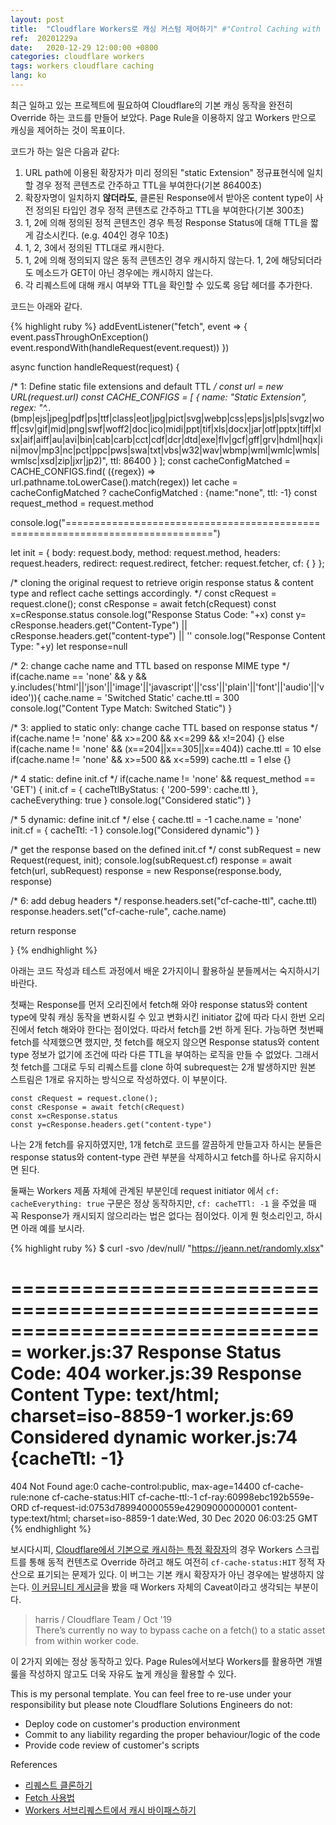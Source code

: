 ```yaml
---
layout: post
title:  "Cloudflare Workers로 캐싱 커스텀 제어하기" #"Control Caching with Cloudflare Workers"
ref:  20201229a
date:   2020-12-29 12:00:00 +0800
categories: cloudflare workers
tags: workers cloudflare caching
lang: ko
---
```


최근 일하고 있는 프로젝트에 필요하여 Cloudflare의 기본 캐싱 동작을 완전히 Override 하는 코드를 만들어 보았다.
Page Rule을 이용하지 않고 Workers 만으로 캐싱을 제어하는 것이 목표이다.

코드가 하는 일은 다음과 같다:

1. URL path에 이용된 확장자가 미리 정의된 "static Extension" 정규표현식에 일치할 경우 정적 콘텐츠로 간주하고 TTL을 부여한다(기본 86400초)
2. 확장자명이 일치하지 **않더라도**, 클론된 Response에서 받아온 content type이 사전 정의된 타입인 경우 정적 콘텐츠로 간주하고 TTL을 부여한다(기본 300초)
3. 1, 2에 의해 정의된 정적 콘텐츠인 경우 특정 Response Status에 대해 TTL을 짧게 감소시킨다. (e.g. 404인 경우 10초)
4. 1, 2, 3에서 정의된 TTL대로 캐시한다.
5. 1, 2에 의해 정의되지 않은 동적 콘텐츠인 경우 캐시하지 않는다. 1, 2에 해당되더라도 메소드가 GET이 아닌 경우에는 캐시하지 않는다.
6. 각 리퀘스트에 대해 캐시 여부와 TTL을 확인할 수 있도록 응답 헤더를 추가한다.

코드는 아래와 같다.

{% highlight ruby %}
addEventListener("fetch", event => {
  event.passThroughOnException()
  event.respondWith(handleRequest(event.request))
})


async function handleRequest(request) {

/* 1: Define static file extensions and default TTL */
const url = new URL(request.url)
const CACHE_CONFIGS = [
   { name: "Static Extension", regex: "^.*\.(bmp|ejs|jpeg|pdf|ps|ttf|class|eot|jpg|pict|svg|webp|css|eps|js|pls|svgz|woff|csv|gif|mid|png|swf|woff2|doc|ico|midi|ppt|tif|xls|docx|jar|otf|pptx|tiff|xlsx|aif|aiff|au|avi|bin|cab|carb|cct|cdf|dcr|dtd|exe|flv|gcf|gff|grv|hdml|hqx|ini|mov|mp3|nc|pct|ppc|pws|swa|txt|vbs|w32|wav|wbmp|wml|wmlc|wmls|wmlsc|xsd|zip|jxr|jp2)", ttl: 86400 }
  ];
const cacheConfigMatched = CACHE_CONFIGS.find( ({regex}) => url.pathname.toLowerCase().match(regex))
let cache = cacheConfigMatched ? cacheConfigMatched : {name:"none", ttl: -1}
const request_method = request.method

console.log("===============================================================================")

let init = { body: request.body,
             method: request.method,
             headers: request.headers,
             redirect: request.redirect,
             fetcher: request.fetcher,
             cf: {  } };

/* cloning the original request to retrieve origin response status & content type and reflect cache settings accordingly. */
const cRequest = request.clone();
const cResponse = await fetch(cRequest)
const x=cResponse.status
console.log("Response Status Code: "+x)
const y= cResponse.headers.get("Content-Type") || cResponse.headers.get("content-type") || ''
console.log("Response Content Type: "+y)
let response=null

/*  2: change cache name and TTL based on response MIME type */
if(cache.name == 'none' && y && y.includes('html'||'json'||'image'||'javascript'||'css'||'plain'||'font'||'audio'||'video')){
  cache.name = 'Switched Static'
  cache.ttl = 300
  console.log("Content Type Match: Switched Static")
}

/*  3: applied to static only: change cache TTL based on response status */
if(cache.name != 'none' && x>=200 && x<=299 && x!=204) {}
  else if(cache.name != 'none' && (x==204||x==305||x==404)) cache.ttl = 10
  else if(cache.name != 'none' && x>=500 && x<=599) cache.ttl = 1
else {}

/*  4 static: define init.cf */
if(cache.name != 'none' && request_method == 'GET') 
{ 
  init.cf = { 
    cacheTtlByStatus: { '200-599': cache.ttl }, 
    cacheEverything: true 
  }
  console.log("Considered static")
}

/* 5 dynamic: define init.cf */
else {
  cache.ttl = -1
  cache.name = 'none'
  init.cf = { cacheTtl: -1 }
  console.log("Considered dynamic")
}

/* get the response based on the defined init.cf */
const subRequest = new Request(request, init);
  console.log(subRequest.cf)
response = await fetch(url, subRequest)
response = new Response(response.body, response)

/* 6: add debug headers */
  response.headers.set("cf-cache-ttl", cache.ttl)
  response.headers.set("cf-cache-rule", cache.name)

return response

}
{% endhighlight %}

아래는 코드 작성과 테스트 과정에서 배운 2가지이니 활용하실 분들께서는 숙지하시기 바란다.

첫째는 Response를 먼저 오리진에서 fetch해 와야 response status와 content type에 맞춰 캐싱 동작을 변화시킬 수 있고 변화시킨 initiator 값에 따라 다시 한번 오리진에서 fetch 해와야 한다는 점이었다. 따라서 fetch를 2번 하게 된다. 가능하면 첫번째 fetch를 삭제했으면 했지만, 첫 fetch를 해오지 않으면 Response status와 content type 정보가 없기에 조건에 따라 다른 TTL을 부여하는 로직을 만들 수 없었다. 그래서 첫 fetch를 그대로 두되 리퀘스트를 clone 하여 subrequest는 2개 발생하지만 원본 스트림은 1개로 유지하는 방식으로 작성하였다. 이 부분이다.

```
const cRequest = request.clone();
const cResponse = await fetch(cRequest)
const x=cResponse.status
const y=cResponse.headers.get("content-type")
```

나는 2개 fetch를 유지하였지만, 1개 fetch로 코드를 깔끔하게 만들고자 하시는 분들은 response status와 content-type 관련 부분을 삭제하시고 fetch를 하나로 유지하시면 된다.

둘째는 Workers 제품 자체에 관계된 부분인데 request initiator 에서 `cf: cacheEverything: true` 구문은 정상 동작하지만, `cf: cacheTTl: -1` 을 주었을 때 꼭 Response가 캐시되지 않으리라는 법은 없다는 점이었다. 이게 뭔 헛소리인고, 하시면 아래 예를 보시라.

{% highlight ruby %}
$ curl -svo /dev/null/ "https://jeann.net/randomly.xlsx"

===============================================================================
worker.js:37 Response Status Code: 404
worker.js:39 Response Content Type: text/html; charset=iso-8859-1
worker.js:69 Considered dynamic
worker.js:74 {cacheTtl: -1}
===============================================================================

404 Not Found
age:0
cache-control:public, max-age=14400
cf-cache-rule:none
cf-cache-status:HIT
cf-cache-ttl:-1
cf-ray:60998ebc192b559e-ORD
cf-request-id:0753d789940000559e42909000000001
content-type:text/html; charset=iso-8859-1
date:Wed, 30 Dec 2020 06:03:25 GMT
{% endhighlight %}

보시다시피, [Cloudflare에서 기본으로 캐시하는 특정 확장자](https://support.cloudflare.com/hc/en-us/articles/200172516-Understanding-Cloudflare-s-CDN#h_a01982d4-d5b6-4744-bb9b-a71da62c160a)의 경우 Workers 스크립트를 통해 동적 컨텐츠로 Override 하려고 해도 여전히 `cf-cache-status:HIT` 정적 자산으로 표기되는 문제가 있다. 이 버그는 기본 캐시 확장자가 아닌 경우에는 발생하지 않는다. [이 커뮤니티 게시글](https://community.cloudflare.com/t/disable-cache-on-workers-subrequest/122878/3)을 봤을 때 Workers 자체의 Caveat이라고 생각되는 부분이다.

> harris / Cloudflare Team / Oct '19<br/>
> There’s currently no way to bypass cache on a fetch() to a static asset from within worker code.

이 2가지 외에는 정상 동작하고 있다. Page Rules에서보다 Workers를 활용하면 개별 룰을 작성하지 않고도 더욱 자유도 높게 캐싱을 활용할 수 있다. 

This is my personal template. You can feel free to re-use under your responsibility but please note Cloudflare Solutions Engineers do not:

- Deploy code on customer's production environment
- Commit to any liability regarding the proper behaviour/logic of the code
- Provide code review of customer's scripts

References

- [리퀘스트 클론하기](https://developer.mozilla.org/en-US/docs/Web/API/Request/clone)
- [Fetch 사용법](https://developer.mozilla.org/ko/docs/Web/API/Fetch_API/Fetch%EC%9D%98_%EC%82%AC%EC%9A%A9%EB%B2%95)
- [Workers 서브리퀘스트에서 캐시 바이패스하기](https://community.cloudflare.com/t/disable-cache-on-workers-subrequest/122878/3)